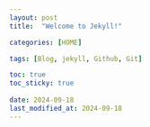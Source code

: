 ```yaml
---
layout: post
title:  "Welcome to Jekyll!"

categories: [HOME]

tags: [Blog, jekyll, Github, Git]

toc: true
toc_sticky: true
 
date: 2024-09-18
last_modified_at: 2024-09-18
---
```


